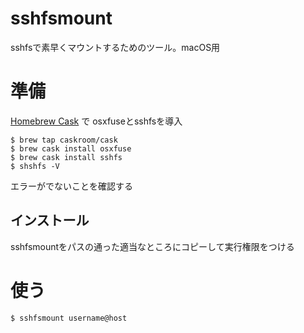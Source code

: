 # sshfsmount

sshfsで素早くマウントするためのツール。macOS用

# 準備

[Homebrew Cask](https://caskroom.github.io/) で osxfuseとsshfsを導入

	$ brew tap caskroom/cask
	$ brew cask install osxfuse
	$ brew cask install sshfs
	$ shshfs -V

エラーがでないことを確認する

## インストール

sshfsmountをパスの通った適当なところにコピーして実行権限をつける


# 使う

	$ sshfsmount username@host

